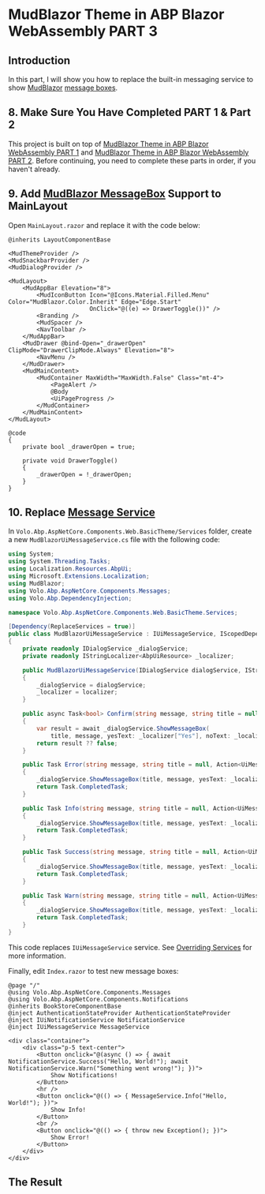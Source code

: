 # MudBlazor Theme in ABP Blazor WebAssembly PART 3

## Introduction

In this part, I will show you how to replace the built-in messaging service to show [MudBlazor](https://www.mudblazor.com/) [message boxes](https://www.mudblazor.com/components/messagebox#api).

## 8. Make Sure You Have Completed PART 1 & Part 2

This project is built on top of [MudBlazor Theme in ABP Blazor WebAssembly PART 1](https://github.com/yellow-dragon-cloud/AbpMudBlazor) and [MudBlazor Theme in ABP Blazor WebAssembly PART 2](https://github.com/yellow-dragon-cloud/AbpMudBlazor2). Before continuing, you need to complete these parts in order, if you haven't already.

## 9. Add [MudBlazor MessageBox](https://www.mudblazor.com/components/messagebox#api) Support to MainLayout

Open `MainLayout.razor` and replace it with the code below:

```razor
@inherits LayoutComponentBase

<MudThemeProvider />
<MudSnackbarProvider />
<MudDialogProvider />

<MudLayout>
    <MudAppBar Elevation="8">
        <MudIconButton Icon="@Icons.Material.Filled.Menu" Color="MudBlazor.Color.Inherit" Edge="Edge.Start" 
                       OnClick="@((e) => DrawerToggle())" />
        <Branding />
        <MudSpacer />
        <NavToolbar />
    </MudAppBar>
    <MudDrawer @bind-Open="_drawerOpen" ClipMode="DrawerClipMode.Always" Elevation="8">
        <NavMenu />
    </MudDrawer>
    <MudMainContent>
        <MudContainer MaxWidth="MaxWidth.False" Class="mt-4">
            <PageAlert />
            @Body
            <UiPageProgress />
        </MudContainer>
    </MudMainContent>
</MudLayout>

@code 
{
    private bool _drawerOpen = true;

    private void DrawerToggle()
    {
        _drawerOpen = !_drawerOpen;
    }
}
```

## 10. Replace [Message Service](https://docs.abp.io/en/abp/latest/UI/Blazor/Message)

In `Volo.Abp.AspNetCore.Components.Web.BasicTheme/Services` folder, create a new `MudBlazorUiMessageService.cs` file with the following code:

```csharp
using System;
using System.Threading.Tasks;
using Localization.Resources.AbpUi;
using Microsoft.Extensions.Localization;
using MudBlazor;
using Volo.Abp.AspNetCore.Components.Messages;
using Volo.Abp.DependencyInjection;

namespace Volo.Abp.AspNetCore.Components.Web.BasicTheme.Services;

[Dependency(ReplaceServices = true)]
public class MudBlazorUiMessageService : IUiMessageService, IScopedDependency
{
    private readonly IDialogService _dialogService;
    private readonly IStringLocalizer<AbpUiResource> _localizer;

    public MudBlazorUiMessageService(IDialogService dialogService, IStringLocalizer<AbpUiResource> localizer)
    {
        _dialogService = dialogService;
        _localizer = localizer;
    }

    public async Task<bool> Confirm(string message, string title = null, Action<UiMessageOptions> options = null)
    {
        var result = await _dialogService.ShowMessageBox(
            title, message, yesText: _localizer["Yes"], noText: _localizer["No"]);
        return result ?? false;
    }

    public Task Error(string message, string title = null, Action<UiMessageOptions> options = null)
    {
        _dialogService.ShowMessageBox(title, message, yesText: _localizer["Ok"]);
        return Task.CompletedTask;
    }

    public Task Info(string message, string title = null, Action<UiMessageOptions> options = null)
    {
        _dialogService.ShowMessageBox(title, message, yesText: _localizer["Ok"]);
        return Task.CompletedTask;
    }

    public Task Success(string message, string title = null, Action<UiMessageOptions> options = null)
    {
        _dialogService.ShowMessageBox(title, message, yesText: _localizer["Ok"]);
        return Task.CompletedTask;
    }

    public Task Warn(string message, string title = null, Action<UiMessageOptions> options = null)
    {
        _dialogService.ShowMessageBox(title, message, yesText: _localizer["Ok"]);
        return Task.CompletedTask;
    }
}
```

This code replaces `IUiMessageService` service. See [Overriding Services](https://docs.abp.io/en/abp/latest/Customizing-Application-Modules-Overriding-Services) for more information.

Finally, edit `Index.razor` to test new message boxes:

```razor
@page "/"
@using Volo.Abp.AspNetCore.Components.Messages
@using Volo.Abp.AspNetCore.Components.Notifications
@inherits BookStoreComponentBase
@inject AuthenticationStateProvider AuthenticationStateProvider
@inject IUiNotificationService NotificationService
@inject IUiMessageService MessageService

<div class="container">
    <div class="p-5 text-center">
        <Button onclick="@(async () => { await NotificationService.Success("Hello, World!"); await NotificationService.Warn("Something went wrong!"); })">
            Show Notifications!
        </Button>
        <hr />
        <Button onclick="@(() => { MessageService.Info("Hello, World!"); })">
            Show Info!
        </Button>
        <br />
        <Button onclick="@(() => { throw new Exception(); })">
            Show Error!
        </Button>
    </div>
</div>
```

## The Result


